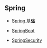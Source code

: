 ## Spring

-   [Spring 基础](Base/README.md)
-   [SpringBoot](SpringBoot/README.md)

- [SpringSecurity](SpringSecurity/README.md)

